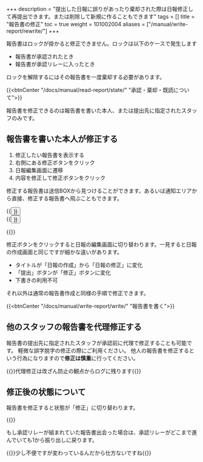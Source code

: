 +++
description = "提出した日報に誤りがあったり棄却された際は日報修正して再提出できます。または削除して新規に作ることもできます"
tags = []
title = "報告書の修正"
toc = true
weight = 101002004
aliases = ["/manual/write-report/rewrite/"]
+++

報告書はロックが掛かると修正できません。ロックは以下のケースで発生します

- 報告書が承認されたとき
- 報告書が承認リレーに入ったとき

ロックを解除するにはその報告書を一度棄却する必要があります。

{{<btnCenter "/docs/manual/read-report/state/" "承認・棄却・既読について">}}

報告書を修正できるのは報告書を書いた本人、または提出先に指定されたスタッフのみです。

## 報告書を書いた本人が修正する

1. 修正したい報告書を表示する
1. 右側にある修正ボタンをクリック
1. 日報編集画面に遷移
1. 内容を修正して修正ボタンをクリック

修正する報告書は送信BOXから見つけることができます。あるいは通知エリアから直接、修正する報告書へ飛ぶこともできます。

<div class="row justify-content-center">
<div class="col-sm-16 col-md-5">{{<button "/docs/manual/read-report/list/" "保存BOXについて">}}</div>
<div class="col-sm-16 col-md-6">{{<button "/docs/manual/notice/app/" "アプリ内通知">}}</div>
</div>

{{<appscreen filename="edit" title="修正したい日報を選択します。ここでは送信BOXから探す手順ですが直接URLを開いてもいいですし、通知エリアからジャンプしても良いです">}}

修正ボタンをクリックすると日報の編集画面に切り替わります。一見すると日報の作成画面と同じですが細かな違いがあります。

- タイトルが「日報の作成」から「日報の修正」に変化
- 「提出」ボタンが「修正」ボタンに変化
- 下書きの利用不可

それ以外は通常の報告書作成と同様の手順で修正できます。

{{<btnCenter "/docs/manual/write-report/write/" "報告書を書く">}}


## 他のスタッフの報告書を代理修正する

報告書の提出先に指定されたスタッフが承認前に代理で修正することも可能です。
軽微な誤字脱字の修正の際にご利用ください。
他人の報告書を修正するという行為になりますので**修正は慎重**に行ってください。

{{<alice pos="right" icon="shield">}}代理修正は改ざん防止の観点からログに残ります{{</alice>}}


## 修正後の状態について

報告書を修正すると状態が「修正」に切り替わります。

{{<appscreen filename="report-status-change" title="修正された報告書は状態が「修正」になります">}}

もし承認リレーが組まれていた報告書出会った場合は、承認リレーがどこまで進んでいても1から振り出しに戻ります。

{{<alice pos="right" icon="default">}}少し不便ですが変わっているんだから仕方ないですね{{</alice>}}
